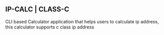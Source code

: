 ## IP-CALC | CLASS-C
CLI based Calculator application that helps users to calculate ip address, this calculator supports c class ip address 
<br>
<img src="">
